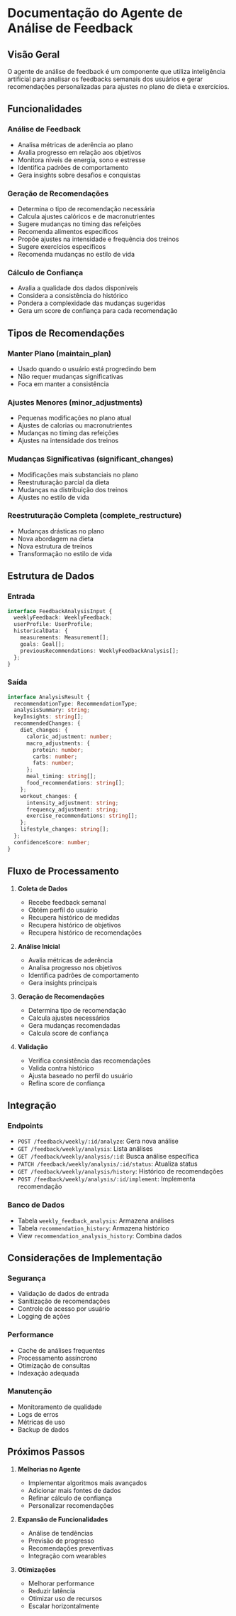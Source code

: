 # Documentação do Agente de Análise de Feedback

## Visão Geral

O agente de análise de feedback é um componente que utiliza inteligência artificial para analisar os feedbacks semanais dos usuários e gerar recomendações personalizadas para ajustes no plano de dieta e exercícios.

## Funcionalidades

### Análise de Feedback
- Analisa métricas de aderência ao plano
- Avalia progresso em relação aos objetivos
- Monitora níveis de energia, sono e estresse
- Identifica padrões de comportamento
- Gera insights sobre desafios e conquistas

### Geração de Recomendações
- Determina o tipo de recomendação necessária
- Calcula ajustes calóricos e de macronutrientes
- Sugere mudanças no timing das refeições
- Recomenda alimentos específicos
- Propõe ajustes na intensidade e frequência dos treinos
- Sugere exercícios específicos
- Recomenda mudanças no estilo de vida

### Cálculo de Confiança
- Avalia a qualidade dos dados disponíveis
- Considera a consistência do histórico
- Pondera a complexidade das mudanças sugeridas
- Gera um score de confiança para cada recomendação

## Tipos de Recomendações

### Manter Plano (maintain_plan)
- Usado quando o usuário está progredindo bem
- Não requer mudanças significativas
- Foca em manter a consistência

### Ajustes Menores (minor_adjustments)
- Pequenas modificações no plano atual
- Ajustes de calorias ou macronutrientes
- Mudanças no timing das refeições
- Ajustes na intensidade dos treinos

### Mudanças Significativas (significant_changes)
- Modificações mais substanciais no plano
- Reestruturação parcial da dieta
- Mudanças na distribuição dos treinos
- Ajustes no estilo de vida

### Reestruturação Completa (complete_restructure)
- Mudanças drásticas no plano
- Nova abordagem na dieta
- Nova estrutura de treinos
- Transformação no estilo de vida

## Estrutura de Dados

### Entrada
```typescript
interface FeedbackAnalysisInput {
  weeklyFeedback: WeeklyFeedback;
  userProfile: UserProfile;
  historicalData: {
    measurements: Measurement[];
    goals: Goal[];
    previousRecommendations: WeeklyFeedbackAnalysis[];
  };
}
```

### Saída
```typescript
interface AnalysisResult {
  recommendationType: RecommendationType;
  analysisSummary: string;
  keyInsights: string[];
  recommendedChanges: {
    diet_changes: {
      caloric_adjustment: number;
      macro_adjustments: {
        protein: number;
        carbs: number;
        fats: number;
      };
      meal_timing: string[];
      food_recommendations: string[];
    };
    workout_changes: {
      intensity_adjustment: string;
      frequency_adjustment: string;
      exercise_recommendations: string[];
    };
    lifestyle_changes: string[];
  };
  confidenceScore: number;
}
```

## Fluxo de Processamento

1. **Coleta de Dados**
   - Recebe feedback semanal
   - Obtém perfil do usuário
   - Recupera histórico de medidas
   - Recupera histórico de objetivos
   - Recupera histórico de recomendações

2. **Análise Inicial**
   - Avalia métricas de aderência
   - Analisa progresso nos objetivos
   - Identifica padrões de comportamento
   - Gera insights principais

3. **Geração de Recomendações**
   - Determina tipo de recomendação
   - Calcula ajustes necessários
   - Gera mudanças recomendadas
   - Calcula score de confiança

4. **Validação**
   - Verifica consistência das recomendações
   - Valida contra histórico
   - Ajusta baseado no perfil do usuário
   - Refina score de confiança

## Integração

### Endpoints
- `POST /feedback/weekly/:id/analyze`: Gera nova análise
- `GET /feedback/weekly/analysis`: Lista análises
- `GET /feedback/weekly/analysis/:id`: Busca análise específica
- `PATCH /feedback/weekly/analysis/:id/status`: Atualiza status
- `GET /feedback/weekly/analysis/history`: Histórico de recomendações
- `POST /feedback/weekly/analysis/:id/implement`: Implementa recomendação

### Banco de Dados
- Tabela `weekly_feedback_analysis`: Armazena análises
- Tabela `recommendation_history`: Armazena histórico
- View `recommendation_analysis_history`: Combina dados

## Considerações de Implementação

### Segurança
- Validação de dados de entrada
- Sanitização de recomendações
- Controle de acesso por usuário
- Logging de ações

### Performance
- Cache de análises frequentes
- Processamento assíncrono
- Otimização de consultas
- Indexação adequada

### Manutenção
- Monitoramento de qualidade
- Logs de erros
- Métricas de uso
- Backup de dados

## Próximos Passos

1. **Melhorias no Agente**
   - Implementar algoritmos mais avançados
   - Adicionar mais fontes de dados
   - Refinar cálculo de confiança
   - Personalizar recomendações

2. **Expansão de Funcionalidades**
   - Análise de tendências
   - Previsão de progresso
   - Recomendações preventivas
   - Integração com wearables

3. **Otimizações**
   - Melhorar performance
   - Reduzir latência
   - Otimizar uso de recursos
   - Escalar horizontalmente 